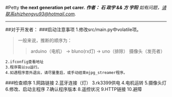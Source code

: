 #Petty
**the next generation pet carer.**
***作者： 石 政宇   && 方 宇阳***
*如有问题，请联系shizhengyu93@hotmail.com.*
****
##对于开发者：
###启动注意事项
	1.修改src/main.py中volatile项。
>一般来说，推断的顺序为：
>>arduino（电机） -> bluno(rx灯) -> uno（排除）
>>摄像头（发亮者）

	2.ifconfig查看地址
	3.程序需以su运行。
	4.如遇程序意外退出，请尽量重启，或手动结束mjpg_streamer程序。
###检查顺序
	1.网路链接
	2.蓝牙连接（灯）
	3.rk3399供电
	4.电机运转
	5.摄像头灯
	6.修改、启动主程序
	7.确认程序版本
	8.遥控状况
	9.HTTP链接
	10.避障